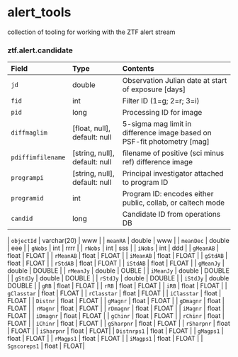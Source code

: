# alert_tools
collection of tooling for working with the ZTF alert stream



### ztf.alert.candidate

| Field | Type | Contents |
|:--------|:-------|:--------|
| `jd` | double | Observation Julian date at start of exposure [days] | 
| `fid` | int | Filter ID (1=g; 2=r; 3=i) | 
| `pid` | long | Processing ID for image | 
| `diffmaglim` | [float, null], default: null | 5-sigma mag limit in difference image based on PSF-fit photometry [mag] | 
| `pdiffimfilename` | [string, null], default: null | filename of positive (sci minus ref) difference image | 
| `programpi` | [string, null], default: null | Principal investigator attached to program ID | 
| `programid` | int | Program ID: encodes either public, collab, or caltech mode | 
| `candid` | long | Candidate ID from operations DB | 


| `objectId` |  varchar(20) | www |
| `meanRA` | double | www |
| `meanDec` | double | eee |
| `gNobs` | int | rrrr |
| `rNobs` | int | sss |
| `iNobs` | int | ddd |
| `gMeanAB` | float |  FLOAT |
| `rMeanAB` | float | FLOAT |
| `iMeanAB` | float | FLOAT |
| `gStdAB` | float | FLOAT |
| `rStdAB` | float | FLOAT |
| `iStdAB` | float | FLOAT |
| `gMeanJy` | double | DOUBLE |
| `rMeanJy` | double | OUBLE |
| `iMeanJy` | double | DOUBLE |
| `gStdJy` | double | DOUBLE |
| `rStdJy` | double | DOUBLE |
| `iStdJy` | double  DOUBLE |
| `gRB` | float | FLOAT |
| `rRB` | float | FLOAT |
| `iRB` | float | FLOAT |
| `gClasstar` | float | FLOAT |
| `rClasstar` | float | FLOAT |
| `iClasstar` | float |  FLOAT |
| `Distnr` | float | FLOAT |
| `gMagnr` | float | FLOAT |
| `gDmagnr` | float | FLOAT |
| `rMagnr` | float | FLOAT |
| `rDmagnr` | float | FLOAT |
| `iMagnr` | float | FLOAT |
| `iDmagnr` | float | FLOAT |
| `gChinr` | float | FLOAT |
| `rChinr` | float | FLOAT |
| `iChinr` | float | FLOAT |
| `gSharpnr` | float | FLOAT |
| `rSharpnr` | float | FLOAT |
| `iSharpnr` | float | FLOAT|
| `Distnrps1` | float | FLOAT |
| `gMagps1` | float | FLOAT |
| `rMagps1` | float | FLOAT |
| `iMagps1` | float | FLOAT |
| `Sgscoreps1` | float |  FLOAT|
